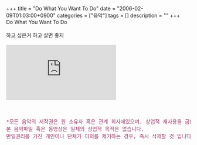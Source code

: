 +++
title = "Do What You Want To Do"
date = "2006-02-09T01:03:00+0900"
categories = ["음악"]
tags = []
description = ""
+++
<span class="copyright_entry" style="display:block;" title="Do What You Want To Do@@**@@http://shed.egloos.com/1253788"></span>Do What You Want To Do
<br>
<br>하고 싶은거 하고 살면 좋지
<br>
<br>
<embed src="http://babyoilband.com/egloos/205-ultra_nate-free_-_www.torrentazos.com.mp3" type="audio/mpeg" autostart="0" loop="true">
<br>
<br>
<br>
<pre><span style="color: rgb(153, 51, 102);">*모든 음악의 저작권은 원 소유자 혹은 관계 회사에있으며, 상업적 재사용을 금합니다. <br>본 음악파일 혹은 동영상은 일체의 상업적 목적은 없습니다. <br>만일권리를 가진 개인이나 단체가 이의를 제기하는 경우, 즉시 삭제할 것 입니다*</span></pre>
<br> 
<!--
       <rdf:RDF xmlns:rdf="http://www.w3.org/1999/02/22-rdf-syntax-ns#"
		    xmlns:dc="http://purl.org/dc/elements/1.1/"
		    xmlns:trackback="http://madskills.com/public/xml/rss/module/trackback/">
       <rdf:Description
	        rdf:about="http://shed.egloos.com/1253788"
	        dc:identifier="http://shed.egloos.com/1253788"
	        dc:title="Do What You Want To Do"
	        trackback:ping="http://shed.egloos.com/tb/1253788"/>
       </rdf:RDF>
       -->

<ul></ul>